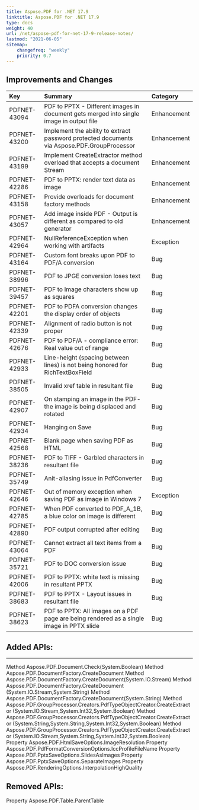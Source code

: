 ```yaml
---
title: Aspose.PDF for .NET 17.9
linktitle: Aspose.PDF for .NET 17.9
type: docs
weight: 40
url: /net/aspose-pdf-for-net-17-9-release-notes/
lastmod: "2021-06-05"
sitemap:
    changefreq: "weekly"
    priority: 0.7
---
```


## Improvements and Changes

|**Key**|**Summary**|**Category**|
| :- | :- | :- |
|PDFNET-43094|PDF to PPTX - Different images in document gets merged into single image in output file|Enhancement|
|PDFNET-43200|Implement the ability to extract password protected documents <br>via Aspose.PDF.GroupProcessor|Enhancement|
|PDFNET-43199|Implement CreateExtractor method overload that accepts a document Stream|Enhancement|
|PDFNET-42286|PDF to PPTX: render text data as image|Enhancement|
|PDFNET-43158|Provide overloads for document factory methods|Enhancement|
|PDFNET-43057|Add image inside PDF - Output is different as compared to old generator|Enhancement|
|PDFNET-42964|NullReferenceException when working with artifacts|Exception|
|PDFNET-43164|Custom font breaks upon PDF to PDF/A conversion |Bug|
|PDFNET-38996|PDF to JPGE conversion loses text|Bug|
|PDFNET-39457|PDF to Image characters show up as squares|Bug|
|PDFNET-42201|PDF to PDFA conversion changes the display order of objects|Bug|
|PDFNET-42339|Alignment of radio button is not proper|Bug|
|PDFNET-42676|PDF to PDF/A - compliance error: Real value out of range|Bug|
|PDFNET-42933|Line-height (spacing between lines) is not being honored for RichTextBoxField|Bug|
|PDFNET-38505|Invalid xref table in resultant file|Bug|
|PDFNET-42907|On stamping an image in the PDF- the image is being displaced and rotated|Bug|
|PDFNET-42934|Hanging on Save|Bug|
|PDFNET-42568|Blank page when saving PDF as HTML|Bug|
|PDFNET-38236|PDF to TIFF - Garbled characters in resultant file|Bug|
|PDFNET-35749|Anit-aliasing issue in PdfConverter|Bug|
|PDFNET-42646|Out of memory exception when saving PDF as image in Windows 7|Exception|
|PDFNET-42785|When PDF converted to PDF_A_1B, a blue color on image is different|Bug|
|PDFNET-42890|PDF output corrupted after editing|Bug|
|PDFNET-43064|Cannot extract all text items from a PDF|Bug|
|PDFNET-35721|PDF to DOC conversion issue|Bug|
|PDFNET-42006|PDF to PPTX: white text is missing in resultant PPTX|Bug|
|PDFNET-38683|PDF to PPTX - Layout issues in resultant file|Bug|
|PDFNET-38623|PDF to PPTX: All images on a PDF page are being rendered as a single image in PPTX slide|Bug|

## Added APIs:

-----
Method Aspose.PDF.Document.Check(System.Boolean)
Method Aspose.PDF.DocumentFactory.CreateDocument
Method Aspose.PDF.DocumentFactory.CreateDocument(System.IO.Stream)
Method Aspose.PDF.DocumentFactory.CreateDocument  (System.IO.Stream,System.String)
Method Aspose.PDF.DocumentFactory.CreateDocument(System.String)
Method Aspose.PDF.GroupProcessor.Creators.PdfTypeObjectCreator.CreateExtractor  (System.IO.Stream,System.Int32,System.Boolean)
Method Aspose.PDF.GroupProcessor.Creators.PdfTypeObjectCreator.CreateExtractor  (System.String,System.String,System.Int32,System.Boolean)
Method Aspose.PDF.GroupProcessor.Creators.PdfTypeObjectCreator.CreateExtractor  (System.IO.Stream,System.String,System.Int32,System.Boolean) 
Property Aspose.PDF.HtmlSaveOptions.ImageResolution 
Property Aspose.PDF.PdfFormatConversionOptions.IccProfileFileName 
Property Aspose.PDF.PptxSaveOptions.SlidesAsImages 
Property Aspose.PDF.PptxSaveOptions.SeparateImages 
Property Aspose.PDF.RenderingOptions.InterpolationHighQuality 

## Removed APIs:

Property Aspose.PDF.Table.ParentTable
